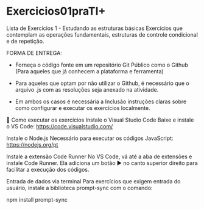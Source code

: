 # Exercicios01praTI+
Lista de Exercícios 1 - Estudando as estruturas básicas
Exercícios que contemplam as operações fundamentais, estruturas de controle condicional e de repetição.

FORMA DE ENTREGA:

- Forneça o código fonte em um repositório Git Público como o Github (Para aqueles que já conhecem a plataforma e ferramenta)
- Para aqueles que optam por não utilizar o Github, é necessário que o arquivo .js com as resoluções seja anexado na atividade.

- Em ambos os casos é necessária a Inclusão instruções claras sobre como configurar e executar os exercícios localmente.

🚀 Como executar os exercícios
Instale o Visual Studio Code
Baixe e instale o VS Code: https://code.visualstudio.com/

Instale o Node.js
Necessário para executar os códigos JavaScript: https://nodejs.org/pt

Instale a extensão Code Runner
No VS Code, vá até a aba de extensões e instale Code Runner. Ela adiciona um botão ▶ no canto superior direito para facilitar a execução dos códigos.

Entrada de dados via terminal
Para exercícios que exigem entrada do usuário, instale a biblioteca prompt-sync com o comando:

npm install prompt-sync
